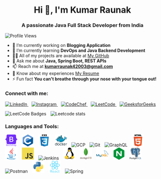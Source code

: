 <h1 align="center">Hi 👋, I'm Kumar Raunak</h1>
<h3 align="center">A passionate Java Full Stack Developer from India</h3>

<p align="left"> 
  <img src="https://komarev.com/ghpvc/?username=satans-cl4w&label=Profile%20views&color=0e75b6&style=flat" alt="Profile Views" /> 
</p>

- 🔭 I’m currently working on **Blogging Application**
- 🌱 I’m currently learning **DevOps and Java Backend Development**
- 👨‍💻 All of my projects are available at [My GitHub](https://github.com/SatanS-CL4W)
- 💬 Ask me about **Java, Spring Boot, REST APIs**
- 📫 Reach me at **kumarraunak42003@gmail.com**
- 📄 Know about my experiences [My Resume](https://drive.google.com/file/d/194vE9A8gj4YU0s6SgcmsAexYbm6N20YC/view)
- ⚡ Fun fact **You can't breathe through your nose with your tongue out!**

<h3 align="left">Connect with me:</h3>
<p align="left">
  <a href="https://linkedin.com/in/kumar-raunak-527904262" target="blank" style="margin-right: 10px;">
    <img src="https://raw.githubusercontent.com/rahuldkjain/github-profile-readme-generator/master/src/images/icons/Social/linked-in-alt.svg" alt="LinkedIn" width="30" />
  </a>
  <a href="https://instagram.com/hey.raunak" target="blank" style="margin-right: 10px;">
    <img src="https://raw.githubusercontent.com/rahuldkjain/github-profile-readme-generator/master/src/images/icons/Social/instagram.svg" alt="Instagram" width="30" />
  </a>
  <a href="https://www.codechef.com/users/monkeydzoro" target="blank" style="margin-right: 10px;">
    <img src="https://cdn.jsdelivr.net/npm/simple-icons@3.1.0/icons/codechef.svg" alt="CodeChef" width="30" />
  </a>
  <a href="https://www.leetcode.com/vegeta_1998" target="blank" style="margin-right: 10px;">
    <img src="https://raw.githubusercontent.com/rahuldkjain/github-profile-readme-generator/master/src/images/icons/Social/leet-code.svg" alt="LeetCode" width="30" />
  </a>
  <a href="https://auth.geeksforgeeks.org/user/kumarraunak42003/profile" target="blank">
    <img src="https://raw.githubusercontent.com/rahuldkjain/github-profile-readme-generator/master/src/images/icons/Social/geeks-for-geeks.svg" alt="GeeksforGeeks" width="30" />
  </a>
</p>

<p>
  <img src="https://leetcode-badge-showcase.vercel.app/api?username=Vegeta_1998&theme=black&border=border&animated=true" alt="LeetCode Badges" style="margin-right: 10px;"/> 
  <img src="https://leetcard.jacoblin.cool/Vegeta_1998?theme=dark&font=Baloo%20Da%202&ext=heatmap" alt="Leetcode stats"/>
</p>

<h3 align="left">Languages and Tools:</h3>
<p align="left">
  <span style="margin-right: 10px;">
    <img src="https://raw.githubusercontent.com/devicons/devicon/master/icons/bootstrap/bootstrap-plain-wordmark.svg" alt="Bootstrap" width="40" />
  </span>
  <span style="margin-right: 10px;">
    <img src="https://raw.githubusercontent.com/devicons/devicon/master/icons/c/c-original.svg" alt="C" width="40" />
  </span>
  <span style="margin-right: 10px;">
    <img src="https://raw.githubusercontent.com/devicons/devicon/master/icons/css3/css3-original-wordmark.svg" alt="CSS3" width="40" />
  </span>
  <span style="margin-right: 10px;">
    <img src="https://raw.githubusercontent.com/devicons/devicon/master/icons/docker/docker-original-wordmark.svg" alt="Docker" width="40" />
  </span>
  <span style="margin-right: 10px;">
    <img src="https://www.vectorlogo.zone/logos/google_cloud/google_cloud-icon.svg" alt="GCP" width="40" />
  </span>
  <span style="margin-right: 10px;">
    <img src="https://www.vectorlogo.zone/logos/git-scm/git-scm-icon.svg" alt="Git" width="40" />
  </span>
  <span style="margin-right: 10px;">
    <img src="https://www.vectorlogo.zone/logos/graphql/graphql-icon.svg" alt="GraphQL" width="40" />
  </span>
  <span style="margin-right: 10px;">
    <img src="https://raw.githubusercontent.com/devicons/devicon/master/icons/html5/html5-original-wordmark.svg" alt="HTML5" width="40" />
  </span>
  <span style="margin-right: 10px;">
    <img src="https://raw.githubusercontent.com/devicons/devicon/master/icons/java/java-original.svg" alt="Java" width="40" />
  </span>
  <span style="margin-right: 10px;">
    <img src="https://raw.githubusercontent.com/devicons/devicon/master/icons/javascript/javascript-original.svg" alt="JavaScript" width="40" />
  </span>
  <span style="margin-right: 10px;">
    <img src="https://www.vectorlogo.zone/logos/jenkins/jenkins-icon.svg" alt="Jenkins" width="40" />
  </span>
  <span style="margin-right: 10px;">
    <img src="https://raw.githubusercontent.com/devicons/devicon/master/icons/linux/linux-original.svg" alt="Linux" width="40" />
  </span>
  <span style="margin-right: 10px;">
    <img src="https://raw.githubusercontent.com/devicons/devicon/master/icons/mongodb/mongodb-original-wordmark.svg" alt="MongoDB" width="40" />
  </span>
  <span style="margin-right: 10px;">
    <img src="https://raw.githubusercontent.com/devicons/devicon/master/icons/mysql/mysql-original-wordmark.svg" alt="MySQL" width="40" />
  </span>
  <span style="margin-right: 10px;">
    <img src="https://raw.githubusercontent.com/devicons/devicon/master/icons/nginx/nginx-original.svg" alt="Nginx" width="40" />
  </span>
  <span style="margin-right: 10px;">
    <img src="https://raw.githubusercontent.com/devicons/devicon/master/icons/postgresql/postgresql-original-wordmark.svg" alt="PostgreSQL" width="40" />
  </span>
  <span style="margin-right: 10px;">
    <img src="https://www.vectorlogo.zone/logos/getpostman/getpostman-icon.svg" alt="Postman" width="40" />
  </span>
  <span style="margin-right: 10px;">
    <img src="https://raw.githubusercontent.com/devicons/devicon/master/icons/python/python-original.svg" alt="Python" width="40" />
  </span>
  <span style="margin-right: 10px;">
    <img src="https://raw.githubusercontent.com/devicons/devicon/master/icons/react/react-original-wordmark.svg" alt="React" width="40" />
  </span>
  <span style="margin-right: 10px;">
    <img src="https://www.vectorlogo.zone/logos/springio/springio-icon.svg" alt="Spring" width="40" />
  </span>
</p>
